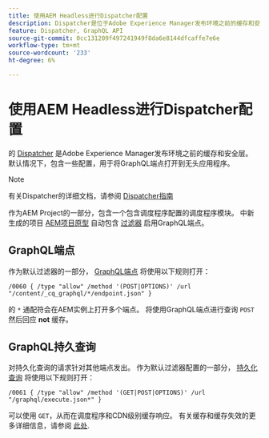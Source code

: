 ```yaml
---
title: 使用AEM Headless进行Dispatcher配置
description: Dispatcher是位于Adobe Experience Manager发布环境之前的缓存和安全层。 有些配置用于向无头应用程序打开GraphQL端点。
feature: Dispatcher, GraphQL API
source-git-commit: 0cc131209f497241949f8da6e8144dfcaffe7e6e
workflow-type: tm+mt
source-wordcount: '233'
ht-degree: 6%

---
```



# 使用AEM Headless进行Dispatcher配置

的 [Dispatcher](https://experienceleague.adobe.com/docs/experience-manager-dispatcher/using/dispatcher.html) 是Adobe Experience Manager发布环境之前的缓存和安全层。 默认情况下，包含一些配置，用于将GraphQL端点打开到无头应用程序。

>[!NOTE]
>
>有关Dispatcher的详细文档，请参阅 [Dispatcher指南](https://experienceleague.adobe.com/docs/experience-manager-dispatcher/using/dispatcher.html)

作为AEM Project的一部分，包含一个包含调度程序配置的调度程序模块。 中新生成的项目 [AEM项目原型](https://github.com/adobe/aem-project-archetype) 自动包含 [过滤器](https://experienceleague.adobe.com/docs/experience-manager-dispatcher/using/configuring/dispatcher-configuration.html?#defining-a-filter) 启用GraphQL端点。

## GraphQL端点

作为默认过滤器的一部分， [GraphQL端点](/help/headless/graphql-api/graphql-endpoint.md) 将使用以下规则打开：

```
/0060 { /type "allow" /method '(POST|OPTIONS)' /url "/content/_cq_graphql/*/endpoint.json" }
```

的 `*` 通配符会在AEM实例上打开多个端点。 将使用GraphQL端点进行查询 `POST` 然后回应 **not** 缓存。

## GraphQL持久查询

对持久化查询的请求针对其他端点发出。 作为默认过滤器配置的一部分， [持久化查询](/help/headless/graphql-api/persisted-queries.md) 将使用以下规则打开：

```
/0061 { /type "allow" /method '(GET|POST|OPTIONS)' /url "/graphql/execute.json*" }
```

可以使用 `GET`，从而在调度程序和CDN级别缓存响应。 有关缓存和缓存失效的更多详细信息，请参阅 [此处](/help/implementing/dispatcher/caching.md).
